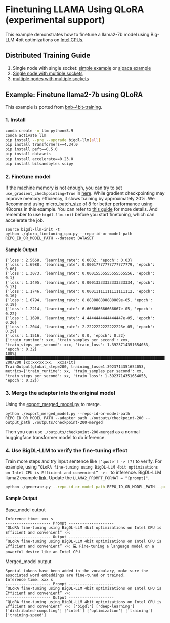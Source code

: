 # Finetuning LLAMA Using QLoRA (experimental support)

This example demonstrates how to finetune a llama2-7b model using Big-LLM 4bit optimizations on [Intel CPUs](../README.md).


## Distributed Training Guide
1. Single node with single socket: [simple example](https://github.com/intel-analytics/BigDL/tree/main/python/llm/example/CPU/QLoRA-FineTuning#example-finetune-llama2-7b-using-qlora)
or [alpaca example](https://github.com/intel-analytics/BigDL/tree/main/python/llm/example/CPU/QLoRA-FineTuning/alpaca-qlora)
2. [Single node with multiple sockets](https://github.com/intel-analytics/BigDL/tree/main/python/llm/example/CPU/QLoRA-FineTuning/alpaca-qlora#guide-to-finetuning-qlora-on-one-node-with-multiple-sockets)
3. [multiple nodes with multiple sockets](https://github.com/intel-analytics/BigDL/blob/main/docker/llm/finetune/qlora/cpu/kubernetes/README.md)

## Example: Finetune llama2-7b using QLoRA

This example is ported from [bnb-4bit-training](https://colab.research.google.com/drive/1VoYNfYDKcKRQRor98Zbf2-9VQTtGJ24k). 

### 1. Install

```bash
conda create -n llm python=3.9
conda activate llm
pip install --pre --upgrade bigdl-llm[all]
pip install transformers==4.34.0
pip install peft==0.5.0
pip install datasets
pip install accelerate==0.23.0
pip install bitsandbytes scipy
```

### 2. Finetune model
If the machine memory is not enough, you can try to set `use_gradient_checkpointing=True` in [here](https://github.com/intel-analytics/BigDL/blob/1747ffe60019567482b6976a24b05079274e7fc8/python/llm/example/CPU/QLoRA-FineTuning/qlora_finetuning_cpu.py#L53C6-L53C6). While gradient checkpointing may improve memory efficiency, it slows training by approximately 20%.
We Recommend using micro_batch_size of 8 for better performance using 48cores in this example. You can refer to [this guide](https://huggingface.co/docs/transformers/perf_train_gpu_one) for more details.
And remember to use `bigdl-llm-init` before you start finetuning, which can accelerate the job.

```
source bigdl-llm-init -t
python ./qlora_finetuning_cpu.py --repo-id-or-model-path REPO_ID_OR_MODEL_PATH --dataset DATASET
```

#### Sample Output
```log
{'loss': 2.5668, 'learning_rate': 0.0002, 'epoch': 0.03}
{'loss': 1.6988, 'learning_rate': 0.00017777777777777779, 'epoch': 0.06}
{'loss': 1.3073, 'learning_rate': 0.00015555555555555556, 'epoch': 0.1}
{'loss': 1.3495, 'learning_rate': 0.00013333333333333334, 'epoch': 0.13}
{'loss': 1.1746, 'learning_rate': 0.00011111111111111112, 'epoch': 0.16}
{'loss': 1.0794, 'learning_rate': 8.888888888888889e-05, 'epoch': 0.19}
{'loss': 1.2214, 'learning_rate': 6.666666666666667e-05, 'epoch': 0.22}
{'loss': 1.1698, 'learning_rate': 4.4444444444444447e-05, 'epoch': 0.26}
{'loss': 1.2044, 'learning_rate': 2.2222222222222223e-05, 'epoch': 0.29}
{'loss': 1.1516, 'learning_rate': 0.0, 'epoch': 0.32}
{'train_runtime': xxx, 'train_samples_per_second': xxx, 'train_steps_per_second': xxx, 'train_loss': 1.3923714351654053, 'epoch': 0.32}
100%|█████████████████████████████████████████████████████████████████████████████████████████████████████████████████████████████████████████████████████| 200/200 [xx:xx<xx:xx,  xxxs/it]
TrainOutput(global_step=200, training_loss=1.3923714351654053, metrics={'train_runtime': xx, 'train_samples_per_second': xx, 'train_steps_per_second': xx, 'train_loss': 1.3923714351654053, 'epoch': 0.32})
```

### 3. Merge the adapter into the original model
Using the [export_merged_model.py](https://github.com/intel-analytics/BigDL/blob/main/python/llm/example/GPU/QLoRA-FineTuning/export_merged_model.py) to merge.
```
python ./export_merged_model.py --repo-id-or-model-path REPO_ID_OR_MODEL_PATH --adapter_path ./outputs/checkpoint-200 --output_path ./outputs/checkpoint-200-merged
```

Then you can use `./outputs/checkpoint-200-merged` as a normal huggingface transformer model to do inference.

### 4. Use BigDL-LLM to verify the fine-tuning effect
Train more steps and try input sentence like `['quote'] -> [?]` to verify. For example, using `“QLoRA fine-tuning using BigDL-LLM 4bit optimizations on Intel CPU is Efficient and convenient” ->: ` to inference.
BigDL-LLM llama2 example [link](https://github.com/intel-analytics/BigDL/tree/main/python/llm/example/CPU/HF-Transformers-AutoModels/Model/llama2). Update the `LLAMA2_PROMPT_FORMAT = "{prompt}"`.
```bash
python ./generate.py --repo-id-or-model-path REPO_ID_OR_MODEL_PATH --prompt "“QLoRA fine-tuning using BigDL-LLM 4bit optimizations on Intel CPU is Efficient and convenient” ->:"  --n-predict 20
```

#### Sample Output
Base_model output
```log
Inference time: xxx s
-------------------- Prompt --------------------
“QLoRA fine-tuning using BigDL-LLM 4bit optimizations on Intel CPU is Efficient and convenient” ->:
-------------------- Output --------------------
“QLoRA fine-tuning using BigDL-LLM 4bit optimizations on Intel CPU is Efficient and convenient” ->: 💻 Fine-tuning a language model on a powerful device like an Intel CPU
```
Merged_model output
```log
Special tokens have been added in the vocabulary, make sure the associated word embeddings are fine-tuned or trained.
Inference time: xxx s
-------------------- Prompt --------------------
“QLoRA fine-tuning using BigDL-LLM 4bit optimizations on Intel CPU is Efficient and convenient” ->:
-------------------- Output --------------------
“QLoRA fine-tuning using BigDL-LLM 4bit optimizations on Intel CPU is Efficient and convenient” ->: ['bigdl'] ['deep-learning'] ['distributed-computing'] ['intel'] ['optimization'] ['training'] ['training-speed']
```
